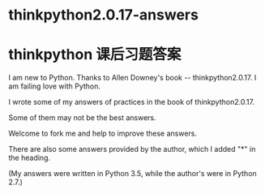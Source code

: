 # thinkpython2.0.17-answers
# thinkpython 课后习题答案
I am new to Python. Thanks to Allen Downey's book -- thinkpython2.0.17. I am failing love with Python.

I wrote some of my answers of practices in the book of thinkpython2.0.17.

Some of them may not be the best answers.

Welcome to fork me and help to improve these answers.

There are also some answers provided by the author, which I added "*" in the heading.

(My answers were written in Python 3.5, while the author's were in Python 2.7.)
